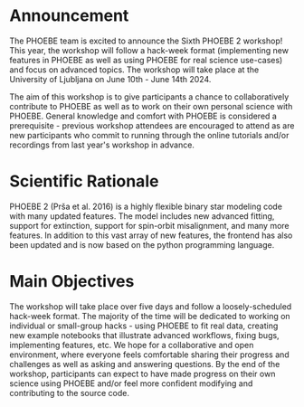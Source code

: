 # Announcement
The PHOEBE team is excited to announce the Sixth PHOEBE 2 workshop! This year, the workshop will follow a hack-week format (implementing new features in PHOEBE as well as using PHOEBE for real science use-cases) and focus on advanced topics. The workshop will take place at the University of Ljubljana on June 10th - June 14th 2024.

The aim of this workshop is to give participants a chance to collaboratively contribute to PHOEBE as well as to work on their own personal science with PHOEBE.  General knowledge and comfort with PHOEBE is considered a prerequisite - previous workshop attendees are encouraged to attend as are new participants who commit to running through the online tutorials and/or recordings from last year's workshop in advance. 

# Scientific Rationale
PHOEBE 2 (Prša et al. 2016) is a highly flexible binary star modeling code with many updated features.  The model includes new advanced fitting, support for extinction, support for spin-orbit misalignment, and many more features.  In addition to this vast array of new features, the frontend has also been updated and is now based on the python programming language.

# Main Objectives
The workshop will take place over five days and follow a loosely-scheduled hack-week format.  The majority of the time will be dedicated to working on individual or small-group hacks - using PHOEBE to fit real data, creating new example notebooks that illustrate advanced workflows, fixing bugs, implementing features, etc.  We hope for a collaborative and open environment, where everyone feels comfortable sharing their progress and challenges as well as asking and answering questions.  By the end of the workshop, participants can expect to have made progress on their own science using PHOEBE and/or feel more confident modifying and contributing to the source code.
